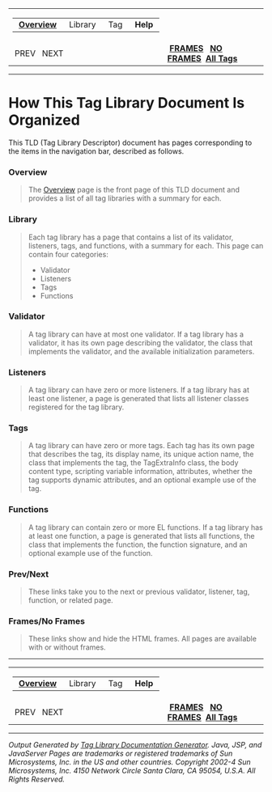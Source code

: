 <span id="navbar_top"></span>

<table>
<colgroup>
<col width="50%" />
<col width="50%" />
</colgroup>
<tbody>
<tr class="odd">
<td align="left"><span id="navbar_top_firstrow"></span>
<table>
<tbody>
<tr class="odd">
<td align="left"> <a href="overview-summary.html.md"><strong>Overview</strong></a> </td>
<td align="left"> Library </td>
<td align="left"> Tag </td>
<td align="left"> <strong>Help</strong> </td>
</tr>
</tbody>
</table></td>
<td align="left"></td>
</tr>
<tr class="even">
<td align="left"> PREV   NEXT </td>
<td align="left"> <a href="index.html.md"><strong>FRAMES</strong></a>   <a href="help-doc.html"><strong>NO FRAMES</strong></a> 
<a href="alltags-noframe.html.md"><strong>All Tags</strong></a></td>
</tr>
</tbody>
</table>

------------------------------------------------------------------------

How This Tag Library Document Is Organized
==========================================

This TLD (Tag Library Descriptor) document has pages corresponding to the items in the navigation bar, described as follows.

### Overview

> The [Overview](overview-summary.html.md) page is the front page of this TLD document and provides a list of all tag libraries with a summary for each.

### Library

> Each tag library has a page that contains a list of its validator, listeners, tags, and functions, with a summary for each. This page can contain four categories:
>
> -   Validator
> -   Listeners
> -   Tags
> -   Functions

### Validator

> A tag library can have at most one validator. If a tag library has a validator, it has its own page describing the validator, the class that implements the validator, and the available initialization parameters.

### Listeners

> A tag library can have zero or more listeners. If a tag library has at least one listener, a page is generated that lists all listener classes registered for the tag library.

### Tags

> A tag library can have zero or more tags. Each tag has its own page that describes the tag, its display name, its unique action name, the class that implements the tag, the TagExtraInfo class, the body content type, scripting variable information, attributes, whether the tag supports dynamic attributes, and an optional example use of the tag.

### Functions

> A tag library can contain zero or more EL functions. If a tag library has at least one function, a page is generated that lists all functions, the class that implements the function, the function signature, and an optional example use of the function.

### Prev/Next

> These links take you to the next or previous validator, listener, tag, function, or related page.

### Frames/No Frames

> These links show and hide the HTML frames. All pages are available with or without frames.

------------------------------------------------------------------------

<span id="navbar_bottom"></span>

<table>
<colgroup>
<col width="50%" />
<col width="50%" />
</colgroup>
<tbody>
<tr class="odd">
<td align="left"><span id="navbar_bottom_firstrow"></span>
<table>
<tbody>
<tr class="odd">
<td align="left"> <a href="overview-summary.html.md"><strong>Overview</strong></a> </td>
<td align="left"> Library </td>
<td align="left"> Tag </td>
<td align="left"> <strong>Help</strong> </td>
</tr>
</tbody>
</table></td>
<td align="left"></td>
</tr>
<tr class="even">
<td align="left"> PREV   NEXT </td>
<td align="left"> <a href="index.html.md"><strong>FRAMES</strong></a>   <a href="help-doc.html"><strong>NO FRAMES</strong></a> 
<a href="alltags-noframe.html.md"><strong>All Tags</strong></a></td>
</tr>
</tbody>
</table>

------------------------------------------------------------------------

*Output Generated by [Tag Library Documentation Generator](http://taglibrarydoc.dev.java.net/). Java, JSP, and JavaServer Pages are trademarks or registered trademarks of Sun Microsystems, Inc. in the US and other countries. Copyright 2002-4 Sun Microsystems, Inc. 4150 Network Circle Santa Clara, CA 95054, U.S.A. All Rights Reserved.*
